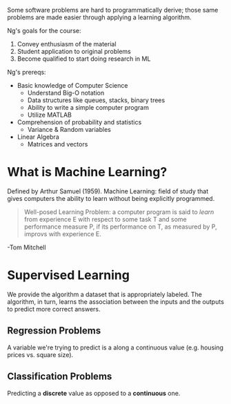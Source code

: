 Some software problems are hard to programmatically derive; those same problems are made easier through applying a learning algorithm.

Ng's goals for the course:

1. Convey enthusiasm of the material
2. Student application to original problems
3. Become qualified to start doing research in ML

Ng's prereqs:

* Basic knowledge of Computer Science
	* Understand Big-O notation
	* Data structures like queues, stacks, binary trees
	* Ability to write a simple computer program
	* Utilize MATLAB
* Comprehension of probability and statistics
	* Variance & Random variables
* Linear Algebra
	* Matrices and vectors

# What is Machine Learning?

Defined by Arthur Samuel (1959). Machine Learning: field of study that gives computers the ability to learn without being explicitly programmed.

> Well-posed Learning Problem: a computer program is said to *learn* from experience E with respect to some task T and some performance measure P, if its performance on T, as measured by P, improvs with experience E.

-Tom Mitchell

# Supervised Learning
We provide the algorithm a dataset that is appropriately labeled. The algorithm, in turn, learns the association between the inputs and the outputs to predict more correct answers.

## Regression Problems
A variable we're trying to predict is a along a continuous value (e.g. housing prices vs. square size).
## Classification Problems
Predicting a **discrete** value as opposed to a **continuous** one.